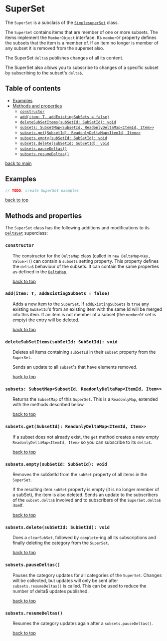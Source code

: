 # SuperSet <!-- omit in toc -->

The `SuperSet` is a subclass of the [`SimplesuperSet`](../simple-super-set/README.md) class.

The `SuperSet` contains items that are member of one or more subsets.
The items implement the `MemberObject` interface. Its `memberOf` property defines the subsets that the item is a member of. If an item no longer is member of any subset it is removed from the superset also.

The SuperSet `delta$` publishes changes of all its content.

The SuperSet also allows you to subscribe to changes of a specific subset by subscribing to the subset's `delta$`.

## Table of contents <!-- omit in toc -->
- [Examples](#examples)
- [Methods and properties](#methods-and-properties)
  - [`constructor`](#constructor)
  - [`add(item: T, addExistingSubSets = false)`](#additem-t-addexistingsubsets--false)
  - [`deleteSubSetItems(subSetId: SubSetId): void`](#deletesubsetitemssubsetid-subsetid-void)
  - [`subsets: SubsetMap<SubsetId, ReadonlyDeltaMap<ItemId, Item>>`](#subsets-subsetmapsubsetid-readonlydeltamapitemid-item)
  - [`subsets.get(SubsetId): ReadonlyDeltaMap<ItemId, Item>>`](#subsetsgetsubsetid-readonlydeltamapitemid-item)
  - [`subsets.empty(subSetId: SubSetId): void`](#subsetsemptysubsetid-subsetid-void)
  - [`subsets.delete(subSetId: SubSetId): void`](#subsetsdeletesubsetid-subsetid-void)
  - [`subsets.pauseDeltas()`](#subsetspausedeltas)
  - [`subsets.resumeDeltas()`](#subsetsresumedeltas)

[back to main](../../README.md)

## Examples
``` typescript
// TODO: create SuperSet examples
```
[back to top](#superset----omit-in-toc)


## Methods and properties

The `SuperSet` class has the following additions and modifications to its [`DeltaSet`](../delta-set/README.md) superclass:


### `constructor`
<ul><li style="list-style-type: none;">

The constructor for the `DeltaMap` class (called in `new DeltaMap<Key, Value>()`) can contain a `subsets` setting property.
This property defines the `delta$` behaviour of the subsets. 
It can contain the same properties as defined in the [`DeltaMap`](../delta-map/README.md).

[back to top](#superset----omit-in-toc)
</li></ul>


### `add(item: T, addExistingSubSets = false)`
<ul><li style="list-style-type: none;">

Adds a new item to the `SuperSet`.
If `addExistingSubSets` is `true` any existing `SubSetId`'s from an existing item with the same Id will be merged into this item.
If an item is not member of a subset (the `memberOf` set is empty) the entry will be deleted.

[back to top](#superset----omit-in-toc)
</li></ul>

### `deleteSubSetItems(subSetId: SubSetId): void`
<ul><li style="list-style-type: none;">

Deletes all items containing `subSetId` in their `subset` property from the `SuperSet`.

Sends an update to all `subset`'s that have elements removed.

[back to top](#superset----omit-in-toc)
</li></ul>

### `subsets: SubsetMap<SubsetId, ReadonlyDeltaMap<ItemId, Item>>`
<ul><li style="list-style-type: none;">

Returns the `SubsetMap` of this `SuperSet`. This is a `ReadonlyMap`, extended with the methods described below.

[back to top](#superset----omit-in-toc)
</li></ul>

### `subsets.get(SubsetId): ReadonlyDeltaMap<ItemId, Item>>`
<ul><li style="list-style-type: none;">

If a subset does not already exist, the `get` method creates a new empty `ReadonlyDeltaMap<ItemId, Item>` so you can subscribe to its `delta$`.

[back to top](#superset----omit-in-toc)
</li></ul>

### `subsets.empty(subSetId: SubSetId): void`
<ul><li style="list-style-type: none;">

Removes the subSetId from the `subSet` property of all items in the `SuperSet`.

If the resulting item `subSet` property is empty (it is no longer member of a subSet), the item is also deleted.
Sends an update to the subscribers of the `subset.delta$` involved and to subscribers of 
the `SuperSet.delta$` itself.

[back to top](#superset----omit-in-toc)
</li></ul>

### `subsets.delete(subSetId: SubSetId): void`
<ul><li style="list-style-type: none;">

Does a `clearSubSet`, followed by `complete`-ing all its subscriptions and finally deleting the category from the `SuperSet`.

[back to top](#superset----omit-in-toc)
</li></ul>

### `subsets.pauseDeltas()`
<ul><li style="list-style-type: none;">

Pauses the category updates for all categories of the `SuperSet`.
Changes will be collected, but updates will only be sent after `subsets.resumeDeltas()` is called.
This can be used to reduce the number of delta$ updates published.

[back to top](#superset----omit-in-toc)
</li></ul>

### `subsets.resumeDeltas()`
<ul><li style="list-style-type: none;">

Resumes the category updates again after a `subsets.pauseDeltas()`.

[back to top](#superset----omit-in-toc)
</li></ul>
